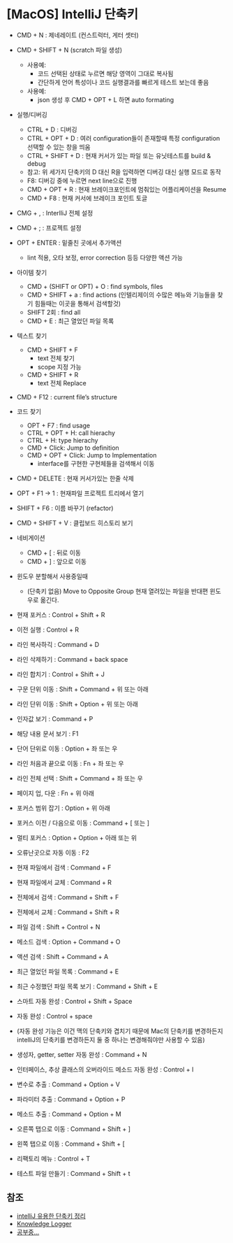# [MacOS] IntelliJ 단축키



- CMD + N : 제네레이트 (컨스트럭터, 게터 셋터)
- CMD + SHIFT + N (scratch 파일 생성)
  - 사용예:
    - 코드 선택된 상태로 누르면 해당 영역이 그대로 복사됨
    - 간단하게 언어 특성이나 코드 실행결과를 빠르게 테스트 보는데 좋음
  - 사용예:
    - json 생성 후 CMD + OPT + L 하면 auto formating
- 실행/디버깅
  - CTRL + D : 디버깅
  - CTRL + OPT + D : 여러 configuration들이 존재할때 특정 configuration 선택할 수 있는 창을 띄움
  - CTRL + SHIFT + D : 현재 커서가 있는 파일 또는 유닛테스트를 build & debug
  - 참고: 위 세가지 단축키의 D 대신 R을 입력하면 디버깅 대신 실행 모드로 동작
  - F8: 디버깅 중에 누르면 next line으로 진행
  - CMD + OPT + R : 현재 브레이크포인트에 멈춰있는 어플리케이션을 Resume
  - CMD + F8 : 현재 커서에 브레이크 포인트 토글
- CMG + , : InterlliJ 전체 설정
- CMD + ; : 프로젝트 설정
- OPT + ENTER : 밑줄친 곳에서 추가액션
  - lint 적용, 오타 보정, error correction 등등 다양한 액션 가능
- 아이템 찾기
  - CMD + (SHIFT or OPT) + O : find symbols, files
  - CMD + SHIFT + a : find actions (인텔리제이의 수많은 메뉴와 기능들을 찾기 힘들때는 이곳을 통해서 검색할것)
  - SHIFT 2회 : find all
  - CMD + E : 최근 열었던 파일 목록
- 텍스트 찾기
  - CMD + SHIFT + F
    - text 전체 찾기
    - scope 지정 가능
  - CMD + SHIFT + R
    - text 전체 Replace
- CMD + F12 : current file’s structure
- 코드 찾기
  - OPT + F7 : find usage
  - CTRL + OPT + H: call hierachy
  - CTRL + H: type hierachy
  - CMD + Click: Jump to definition
  - CMD + OPT + Click: Jump to Implementation
    - interface를 구현한 구현체들을 검색해서 이동
- CMD + DELETE : 현재 커서가있는 한줄 삭제
- OPT + F1 → 1 : 현재파일 프로젝트 트리에서 열기
- SHIFT + F6 : 이름 바꾸기 (refactor)
- CMD + SHIFT + V : 클립보드 히스토리 보기
- 네비게이션
  - CMD + [ : 뒤로 이동
  - CMD + ] : 앞으로 이동
- 윈도우 분할해서 사용중일때
  - (단축키 없음) Move to Opposite Group 현재 열려있는 파일을 반대편 윈도우로 옮긴다.



- 현재 포커스 : Control + Shift + R
- 이전 실행 : Control + R
- 라인 복사하긱 : Command + D
- 라인 삭제하기 : Command + back space
- 라인 합치기 : Control + Shift + J
- 구문 단위 이동 : Shift + Command + 위  또는 아래
- 라인 단위 이동 : Shift + Option + 위  또는 아래
- 인자값 보기 : Command + P
- 해당 내용 문서 보기 : F1
- 단어 단위로 이동 : Option + 좌  또는  우
- 라인 처음과 끝으로 이동 : Fn + 좌  또는  우
- 라인 전체 선택 : Shift + Command + 좌 또는 우
- 페이지 업, 다운 : Fn + 위 아래
- 포커스 범위 잡기 : Option + 위 아래
- 포커스 이전 / 다음으로 이동 : Command + [ 또는 ]
- 멀티 포커스 : Option + Option + 아래 또는 위
- 오류난곳으로 자동 이동 : F2
- 현재 파일에서 검색 : Command + F
- 현재 파일에서 교체 : Command + R
- 전체에서 검색 : Command + Shift + F
- 전체에서 교체 : Command + Shift + R
- 파일 검색 : Shift + Control + N
- 메소드 검색 : Option + Command + O
- 액션 검색 : Shift + Command + A
- 최근 열었던 파일 목록 : Command + E
- 최근 수정했던 파일 목록 보기 : Command + Shift + E
- 스마트 자동 완성 : Control + Shift + Space
- 자동 완성 : Control + space
- (자동 완성 기능은 이건 맥의 단축키와 겹치기 때문에 Mac의 단축키를 변경하든지 intelliJ의 단축키를 변경하든지 둘 중 하나는 변경해줘야만 사용할 수 있음) 
- 생성자, getter, setter 자동 완성 : Command + N
- 인터페이스, 추상 클래스의 오버라이드 메소드 자동 완성 : Control + I
- 변수로 추출 : Command + Option + V
- 파라미터 추출 : Command + Option + P
- 메소드 추출 : Command + Option + M
- 오른쪽 탭으로 이동 : Command + Shift + ]
- 왼쪽 탭으로 이동 : Command + Shift + [
- 리팩토리 메뉴 : Control + T
- 테스트 파일 만들기 : Command + Shift + t



## 참조

* [intelliJ 유용한 단축키 정리](https://gmlwjd9405.github.io/2019/05/21/intellij-shortkey.html)
* [Knowledge Logger](https://www.letmecompile.com/intellij-shortcut-keys-mac/)
* [공부중...](https://cishome.tistory.com/121)

